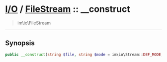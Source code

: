 # [I/O](io.md) / [FileStream](io-FileStream.md) :: __construct
 > im\io\FileStream
____

## Synopsis
```php
public __construct(string $file, string $mode = im\io\Stream::DEF_MODE, bool $lazy = FALSE)
```
